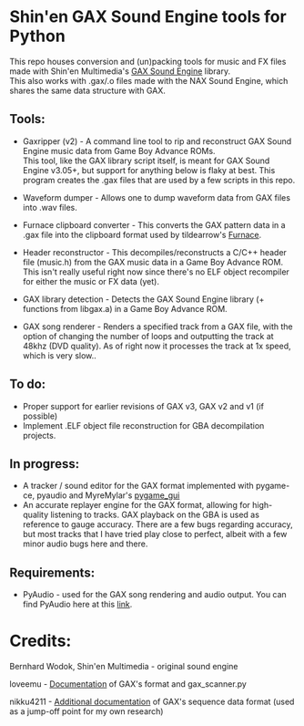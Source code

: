 # Shin'en GAX Sound Engine tools for Python

This repo houses conversion and (un)packing tools for music and FX files made with Shin'en Multimedia's [GAX Sound Engine] library.  
This also works with .gax/.o files made with the NAX Sound Engine, which shares the same data structure with GAX.  


## Tools:
- Gaxripper (v2) - A command line tool to rip and reconstruct GAX Sound Engine music data from Game Boy Advance ROMs.  
  This tool, like the GAX library script itself, is meant for GAX Sound Engine v3.05+, but support for anything below is flaky at best. This program creates the .gax files that are used by a few scripts in this repo.

- Waveform dumper - Allows one to dump waveform data from GAX files into .wav files.

- Furnace clipboard converter - This converts the GAX pattern data in a .gax file into the clipboard format used by tildearrow's [Furnace].

- Header reconstructor - This decompiles/reconstructs a C/C++ header file (music.h) from the GAX music data in a Game Boy Advance ROM. This isn't really useful right now since there's no ELF object recompiler for either the music or FX data (yet).

- GAX library detection - Detects the GAX Sound Engine library (+ functions from libgax.a) in a Game Boy Advance ROM.

- GAX song renderer - Renders a specified track from a GAX file, with the option of changing the number of loops and outputting the track at 48khz (DVD quality). As of right now it processes the track at 1x speed, which is very slow..

## To do:
- Proper support for earlier revisions of GAX v3, GAX v2 and v1 (if possible)
- Implement .ELF object file reconstruction for GBA decompilation projects.

## In progress:
- A tracker / sound editor for the GAX format implemented with pygame-ce, pyaudio and MyreMylar's [pygame_gui]
- An accurate replayer engine for the GAX format, allowing for high-quality listening to tracks. GAX playback on the GBA is used as reference to gauge accuracy. There are a few bugs regarding accuracy, but most tracks that I have tried play close to perfect, albeit with a few minor audio bugs here and there.

## Requirements:
- PyAudio - used for the GAX song rendering and audio output. You can find PyAudio here at this [link].

Credits:
==============
Bernhard Wodok, Shin'en Multimedia - original sound engine

loveemu - [Documentation] of GAX's format and gax_scanner.py

nikku4211 - [Additional documentation] of GAX's sequence data format (used as a jump-off point for my own research)


[gax sound engine]: <https://www.shinen.com/music/music.php3?gax>
[documentation]: <https://gist.github.com/loveemu/9b3063ffd9a76cb18e379324e43f3251>
[additional documentation]: <https://gist.github.com/loveemu/9b3063ffd9a76cb18e379324e43f3251?permalink_comment_id=3504799#gistcomment-3504799>
[link]: <https://people.csail.mit.edu/hubert/pyaudio/>
[furnace]: <https://github.com/tildearrow/furnace>
[pygame_gui]:<https://github.com/MyreMylar/pygame_gui>
